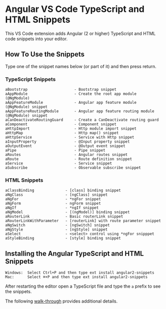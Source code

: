 # Angular VS Code TypeScript and HTML Snippets 

This VS Code extension adds Angular (2 or higher) TypeScript and HTML code snippets into your editor.

## How To Use the Snippets

Type one of the snippet names below (or part of it) and then press return.

### TypeScript Snippets

```
aBootstrap                     - Bootstrap snippet
aAppModule                     - Create the root app module (@NgModule)
aAppFeatureModule              - Angular app feature module (@NgModule) snippet
aAppFeatureRoutingModule       - Angular app feature routing module (@NgModule) snippet
aCanDeactivateRoutingGuard     - Create a CanDeactivate routing guard
aComponent                     - Component snippet
aHttpImport                    - Http module import snippet
aHttpMap                       - Http map() snippet
aHttpService                   - Service with Http snippet
aInputProperty                 - @Input property snippet
aOutputEvent                   - @Output event snippet
aPipe                          - Pipe snippet
aRoutes                        - Angular routes snippet
aRoute                         - Route definition snippet
aService                       - Service snippet
aSubscribe                     - Observable subscribe snippet

```

### HTML Snippets

```
aClassBinding              - [class] binding snippet
aNgClass                   - [ngClass] snippet
aNgFor                     - *ngFor snippet
aNgForm                    - ngForm snippet
aNgIf                      - *ngIf snippet
aNgModel                   - [(ngModel)] binding snippet
aRouterLink                - Basic routerLink snippet
aRouterLinkWithParameter   - [routerLink] with route parameter snippet
aNgSwitch                  - [ngSwitch] snippet
aNgStyle                   - [ngStyle] snippet
aSelect                    - <select> control using *ngFor snipppet
aStyleBinding              - [style] binding snippet

```

## Installing the Angular TypeScript and HTML Snippets

```
Windows:  Select Ctrl+P and then type ext install angular2-snippets
Mac:      Select ⌘+P and then type ext install angular2-snippets 
```

After restarting the editor open a TypeScript file and type the `a` prefix to see the snippets.

The following [walk-through](https://code.visualstudio.com/docs/editor/extension-gallery) provides additional details.

